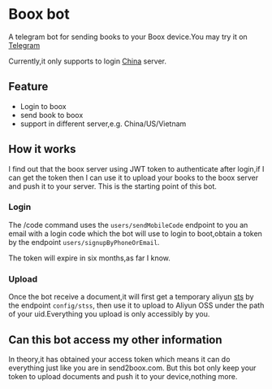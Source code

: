 # Boox bot
A telegram bot for sending books to your Boox device.You may try it on [Telegram](https://t.me/Boox_sync_bot)

Currently,it only supports to login [China](https://send2boox.com/) server.

## Feature

* Login to boox
* send book to boox
* support in different server,e.g. China/US/Vietnam

## How it works

I find out that the boox server using JWT token to authenticate after login,if I can get the token then I can use it to upload your books to the boox server and push it to your server.
This is the starting point of this bot.

### Login

The /code command uses the `users/sendMobileCode` endpoint to you an email with a login code which the bot will use to login to boot,obtain a token by the endpoint `users/signupByPhoneOrEmail`.

The token will expire in six months,as far I know.

### Upload

Once the bot receive a document,it will first get a temporary aliyun [sts](https://help.aliyun.com/document_detail/410749.html) by the endpoint `config/stss`, 
then use it to upload to Aliyun OSS under the path of your uid.Everything you upload is only accessibly by you.


## Can this bot access my other information

In theory,it has obtained your access token which means it can do everything just like you are in send2boox.com.
But this bot only keep your token to upload documents and push it to your device,nothing more.
